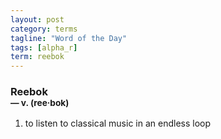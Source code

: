 ```yaml
---
layout: post
category: terms
tagline: "Word of the Day"
tags: [alpha_r]
term: reebok
---
```


<h3>Reebok<br/> <small>&mdash; v. (ree<span>&middot;</span>bok)</small></h3>
<p><ol>
<li>to listen to classical music in an endless loop</li>
</ol></p>
